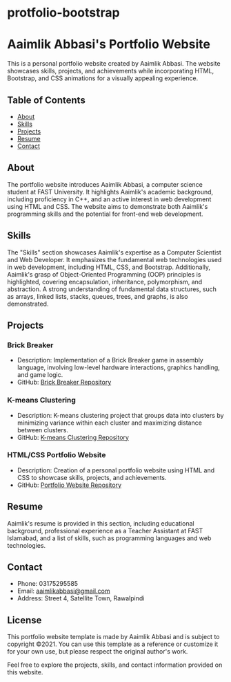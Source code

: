 # protfolio-bootstrap
# Aaimlik Abbasi's Portfolio Website

This is a personal portfolio website created by Aaimlik Abbasi. The website showcases skills, projects, and achievements while incorporating HTML, Bootstrap, and CSS animations for a visually appealing experience.

## Table of Contents

- [About](#about)
- [Skills](#skills)
- [Projects](#projects)
- [Resume](#resume)
- [Contact](#contact)

## About

The portfolio website introduces Aaimlik Abbasi, a computer science student at FAST University. It highlights Aaimlik's academic background, including proficiency in C++, and an active interest in web development using HTML and CSS. The website aims to demonstrate both Aaimlik's programming skills and the potential for front-end web development.

## Skills

The "Skills" section showcases Aaimlik's expertise as a Computer Scientist and Web Developer. It emphasizes the fundamental web technologies used in web development, including HTML, CSS, and Bootstrap. Additionally, Aaimlik's grasp of Object-Oriented Programming (OOP) principles is highlighted, covering encapsulation, inheritance, polymorphism, and abstraction. A strong understanding of fundamental data structures, such as arrays, linked lists, stacks, queues, trees, and graphs, is also demonstrated.

## Projects

### Brick Breaker
- Description: Implementation of a Brick Breaker game in assembly language, involving low-level hardware interactions, graphics handling, and game logic.
- GitHub: [Brick Breaker Repository](https://github.com/AaimlikAbbasi/brick-breaker)

### K-means Clustering
- Description: K-means clustering project that groups data into clusters by minimizing variance within each cluster and maximizing distance between clusters.
- GitHub: [K-means Clustering Repository](https://github.com/AaimlikAbbasi/k-mean-clustring)

### HTML/CSS Portfolio Website
- Description: Creation of a personal portfolio website using HTML and CSS to showcase skills, projects, and achievements.
- GitHub: [Portfolio Website Repository](https://github.com/AaimlikAbbasi/font-end-design)

## Resume

Aaimlik's resume is provided in this section, including educational background, professional experience as a Teacher Assistant at FAST Islamabad, and a list of skills, such as programming languages and web technologies.

## Contact

- Phone: 03175295585
- Email: aaimlikabbasi@gmail.com
- Address: Street 4, Satellite Town, Rawalpindi

## License

This portfolio website template is made by Aaimlik Abbasi and is subject to copyright ©2021. You can use this template as a reference or customize it for your own use, but please respect the original author's work.

Feel free to explore the projects, skills, and contact information provided on this website.

